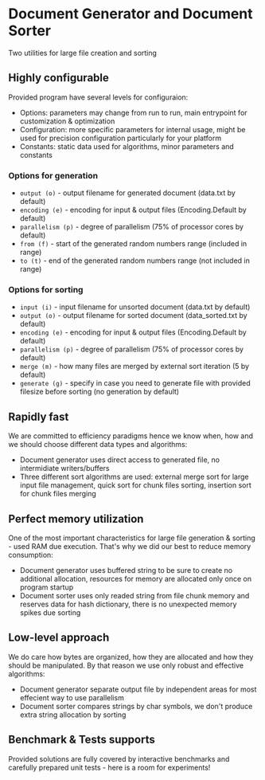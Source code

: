 # Document Generator and Document Sorter

Two utilities for large file creation and sorting

## Highly configurable
Provided program have several levels for configuraion:
- Options: parameters may change from run to run, main entrypoint for customization & optimization
- Configuration: more specific parameters for internal usage, might be used for precision configuration particularly for your platform
- Constants: static data used for algorithms, minor parameters and constants 

### Options for generation
- `output (o)` - output filename for generated document (data.txt by default)
- `encoding (e)` - encoding for input & output files (Encoding.Default by default)
- `parallelism (p)` - degree of parallelism (75% of processor cores by default)
- `from (f)` - start of the generated random numbers range (included in range)
- `to (t)` - end of the generated random numbers range (not included in range)

### Options for sorting
- `input (i)` - input filename for unsorted document (data.txt by default)
- `output (o)` - output filename for sorted document (data_sorted.txt by default)
- `encoding (e)` - encoding for input & output files (Encoding.Default by default)
- `parallelism (p)` - degree of parallelism (75% of processor cores by default)
- `merge (m)` - how many files are merged by external sort iteration (5 by default)
- `generate (g)` - specify in case you need to generate file with provided filesize before sorting (no generation by default)

## Rapidly fast
We are committed to efficiency paradigms hence we know when, how and we should choose different data types and algorithms:
- Document generator uses direct access to generated file, no intermidiate writers/buffers
- Three different sort algorithms are used: external merge sort for large input file management, quick sort for chunk files sorting, insertion sort for chunk files merging 


## Perfect memory utilization
One of the most important characteristics for large file generation & sorting - used RAM due execution. That's why we did our best to reduce memory consumption:
- Document generator uses buffered string to be sure to create no additional allocation, resources for memory are allocated only once on program startup
- Document sorter uses only readed string from file chunk memory and reserves data for hash dictionary, there is no unexpected memory spikes due sorting

## Low-level approach
We do care how bytes are organized, how they are allocated and how they should be manipulated. By that reason we use only robust and effective algorithms:
- Document generator separate output file by independent areas for most effecient way to use parallelism
- Document sorter compares strings by char symbols, we don't produce extra string allocation by sorting 

## Benchmark & Tests supports
Provided solutions are fully covered by interactive benchmarks and carefully prepared unit tests - here is a room for experiments!
